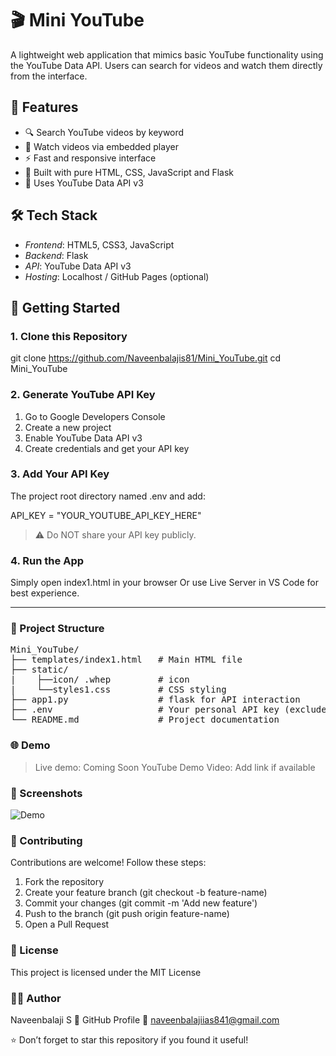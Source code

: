 ﻿
# 🎬 Mini YouTube

A lightweight web application that mimics basic YouTube functionality using the YouTube Data API. Users can search for videos and watch them directly from the interface.


## 📌 Features

- 🔍 Search YouTube videos by keyword
- 🎥 Watch videos via embedded player
- ⚡ Fast and responsive interface
- 🧠 Built with pure HTML, CSS, JavaScript and Flask
- 🔑 Uses YouTube Data API v3


## 🛠️ Tech Stack

- *Frontend*: HTML5, CSS3, JavaScript
- *Backend*: Flask
- *API*: YouTube Data API v3
- *Hosting*: Localhost / GitHub Pages (optional)


## 🚀 Getting Started

### 1. Clone this Repository

git clone https://github.com/Naveenbalajis81/Mini_YouTube.git
cd Mini_YouTube

### 2. Generate YouTube API Key

1. Go to Google Developers Console
2. Create a new project
3. Enable YouTube Data API v3
4. Create credentials and get your API key



### 3. Add Your API Key

The project root directory named .env and add:

API_KEY = "YOUR_YOUTUBE_API_KEY_HERE"

> ⚠️ Do NOT share your API key publicly.



### 4. Run the App

Simply open index1.html in your browser
Or use Live Server in VS Code for best experience.


---

### 📂 Project Structure
<pre>
Mini_YouTube/
├── templates/index1.html   # Main HTML file
├── static/
|    ├──icon/ .whep         # icon 
|    └──styles1.css         # CSS styling
├── app1.py                 # flask for API interaction
├── .env                    # Your personal API key (excluded from repo)
└── README.md               # Project documentation
</pre>

### 🌐 Demo

> Live demo: Coming Soon
YouTube Demo Video: Add link if available

### 📸 Screenshots

![Demo](/images/demo.png.png)

### 🤝 Contributing
Contributions are welcome! Follow these steps:

1. Fork the repository
2. Create your feature branch (git checkout -b feature-name)
3. Commit your changes (git commit -m 'Add new feature')
4. Push to the branch (git push origin feature-name)
5. Open a Pull Request


### 📝 License

This project is licensed under the MIT License


### 🙋‍♂️ Author

Naveenbalaji S
🔗 GitHub Profile
📧 naveenbalajiias841@gmail.com

⭐️ Don’t forget to star this repository if you found it useful!
